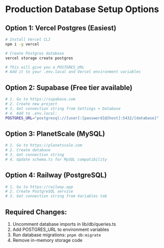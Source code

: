 # Production Database Setup Options

## Option 1: Vercel Postgres (Easiest)
```bash
# Install Vercel CLI
npm i -g vercel

# Create Postgres database
vercel storage create postgres

# This will give you a POSTGRES_URL
# Add it to your .env.local and Vercel environment variables
```

## Option 2: Supabase (Free tier available)
```bash
# 1. Go to https://supabase.com
# 2. Create new project
# 3. Get connection string from Settings > Database
# 4. Add to .env.local:
POSTGRES_URL="postgresql://[user]:[password]@[host]:5432/[database]"
```

## Option 3: PlanetScale (MySQL)
```bash
# 1. Go to https://planetscale.com
# 2. Create database
# 3. Get connection string
# 4. Update schema.ts for MySQL compatibility
```

## Option 4: Railway (PostgreSQL)
```bash
# 1. Go to https://railway.app
# 2. Create PostgreSQL service
# 3. Get connection string from Variables tab
```

## Required Changes:
1. Uncomment database imports in lib/db/queries.ts
2. Add POSTGRES_URL to environment variables
3. Run database migrations: `pnpm db:migrate`
4. Remove in-memory storage code
